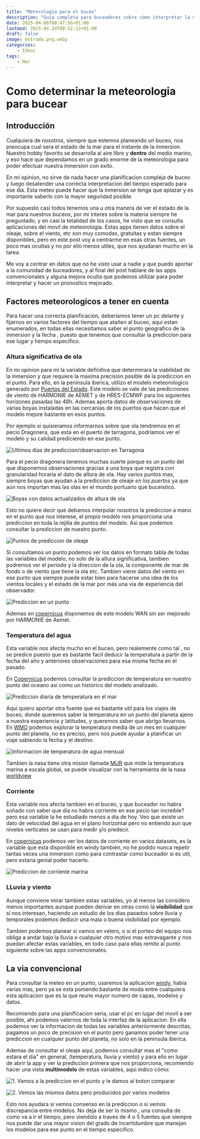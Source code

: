 ```yaml
---
title: "Meterologia para el buceo"
description: "Guía completa para buceadores sobre cómo interpretar la meteorología marina. Explora fuentes especializadas y factores clave para planificar inmersiones seguras." 
date: 2025-04-06T00:47:56+01:00
lastmod: 2025-04-24T09:52:12+01:00
draft: false
image: entrada.png.webp
categories:
    - Ideas
tags:
    - Mar
---
```


# Como determinar la meteorologia para bucear

## Introducción

Cualquiera de nosotros, siempre que estemos planeando un buceo, nos preocupa cual sera el estado de la mar para el instante de la inmersion. Nuestro hobby favorito se desarrolla al aire libre y **dentro** del medio marino, y eso hace que dependamos en un grado enorme de la meteorologia para poder efectuar nuestra inmersion con exito.

En mi opinion, no sirve de nada hacer una planificacion compleja de buceo  y luego desatender una correcta interpretacion del tiempo esperado para ese dia. Esta meteo puede hacer que la inmersion se tenga que aplazar y es importante saberlo con la mayor seguridad posible.

Por supuesto casi todos tenemos una u otra manera de ver el estado de la mar para nuestros buceos, por mi interes sobre la materia siempre he preguntado, y en casi la totalidad de los casos, he visto que se consulta aplicaciones del movil de meteorologia. Estas apps tienen datos sobre el oleaje, sobre el viento, etc son muy comodas, gratuitas y estan siempre disponibles, pero en este post voy a centrarme en esas otras fuentes, un poco mas ocultas y no por ello menos utiles, que nos ayudaran mucho en la tarea.

Me voy a centrar en datos que no he visto usar a nadie y que puedo aportar a la comunidad de buceadores, y al final del post hablare de las apps convencionales y alguna mejora oculta que podemos utilizar para poder interpretar y hacer un pronostico mejorado. 

## Factores meteorologicos a tener en cuenta

Para hacer una correcta planificacion, deberiamos tener un pc delante y fijarnos en varios factores del tiempo que atañen al buceo, aqui estan enumerados, en todas ellas necesitamos saber el punto geografico de la inmersion y la fecha , puesto que tenemos que consultar la prediccion para ese lugar y tiempo especifico.

### Altura significativa de ola
En mi opinion para mi la variable definitiva que determinara la viabilidad de la inmersion y que requiere la maxima precision posible de la prediccion en el punto. Para ello, en la peninsula iberica, utilizo el modelo meteorologico generado por [Puertos del Estado](https://www.puertos.es/es-es/oceanografia/AccesoSimplificado). Este modelo se vale de las predicciones de viento de HARMONIE de AEMET y de HRES-ECMWF para los siguientes horizones pasadas las 48h. Ademas aporta datos de observaciones de varias boyas instaladas en las cercanias de los puertos que hacen que el modelo mejore bastante en esos puntos.

Por ejemplo si quisieramos informarnos sobre que ola tendremos en el pecio Dragonera, que esta en el puerto de tarragona, podriamos ver el modelo y su calidad prediciendo en ese punto. 

![Ultimos dias de prediccion/observacion en Tarragona](2.png.webp)

Para el pecio dragonera tenemos muchas suerte porque es un punto del que disponemos observaciones gracias a una boya que registra con granularidad horaria el dato de altura de ola. Hay varios puntos mas, siempre boyas que ayudan a la prediccion de oleaje _en los puertos_ ya que aún nos importan mas las olas en el mundo portuario que buceistico.

![Boyas con datos actualizados de altura de ola](1.png.webp)

Esto no quiere decir que debamos interpolar nosotros la prediccion a mano en el punto que nos interese, el propio modelo nos proporciona una prediccion en toda la rejilla de puntos del modelo. Asi que podemos consultar la prediccion de nuestro punto.


![Puntos de prediccion de oleaje](3.png.webp)


Si consultamos un punto podemos ver los datos en formato tabla de todas las variables del modelo, no solo de la altura significativa, tambien podremos ver el periodo y la direccion de la ola, la componente de mar de fondo o de viento que tiene la ola etc. Tambien viene datos del viento en ese punto que siempre puede estar bien para hacerse una idea de los vientos locales y el estado de la mar por más una via de experiencia del observador.

![Prediccion en un punto](4.png.webp)

Ademas en [copernicus](https://myocean.marine.copernicus.eu/data?view=dataset&dataset=MEDSEA_ANALYSISFORECAST_WAV_006_017) disponemos de este modelo WAN sin ser mejorado por HARMONIE de Aemet.


### Temperatura del agua

Esta variable nos afecta mucho en el buceo, pero realemente como tal , no se predice puesto que es bastante facil deducir la temperatura a partir de la fecha del año y anteriores observaciones para esa misma fecha en el pasado.

En [Copernicus](https://myocean.marine.copernicus.eu/light) podemos consultar la prediccion de temperatura en nuestro punto del oceano asi como un historico del modelo analizado.

![Prediccion diaria de temperatura en el mar](5.png.webp)

Aqui quiero aportar otra fuente que es bastante util para los viajes de buceo, donde queremos saber la temperatura en un punto del planeta ajeno a nuestra experiencia y latitudes, y queremos saber que abrigo llevarnos. En [WMO](https://climexp.knmi.nl/monthly_overview_world_weather/index.cgi?var=sst_ncep_w&mon1=jan&year1=2021&anomalie=nee&kort=nee&expert=nee&type=kaartwereld) podemos explorar la temperatura media de un mes en cualquier punto del planeta, no es preciso, pero nos puede ayudar a planificar un viaje sabiendo la fecha y el destino.

![Informacion de temperatura de agua mensual](6.png.webp)

Tambien la nasa tiene otra mision llamada [MUR](https://podaac.jpl.nasa.gov/dataset/MUR-JPL-L4-GLOB-v4.1) que mide la temperatura marina a escala global, se puede visualizar con la herramienta de la nasa [worldview](https://soto.podaac.earthdatacloud.nasa.gov/?v=-18.78720059082591,30.727507641081075,21.28282587652165,50.51208320933394)

### Corriente

Esta variable nos afecta tambien en el buceo, y que buceador no habra soñado con saber que dia no habra corriente en ese pecio tan increible? pero esa variable la he estudiado menos a dia de hoy. Veo que existe un dato de velocidad del agua en el plano horizontal pero no entiendo aun que niveles verticales se usan para medir y/o predecir.

En [copernicus](https://myocean.marine.copernicus.eu/data?view=dataset&dataset=MEDSEA_ANALYSISFORECAST_PHY_006_013) podemos ver los datos de corriente en varios datasets, es la variable que esta disponible en windy tambien, no he podido nunca repetir tantas veces una inmersion como para contrastar como buceador si es util, pero estaria genial poder hacerlo.

![Prediccion de corriente marina](7.png.webp)


### LLuvia y viento
Aunque conviene mirar tambien estas variables, yo al menos las considero menos importantes aunque pueden derivar en otras como la **visibilidad** que sí nos interesan, haciendo un estudio de los dias pasados sobre lluvia y temporales podemos deducir una mala o buena visibilidad por ejemplo.

Tambien podemos planear si vamos en velero, o si el porteo del equipo nos obliga a andar bajo la lluvia o cualquier otro motivo mas extravagante y nos puedan afectar estas variables, en todo caso para ellas remito al punto siguiente sobre las apps convencionales.



## La via convencional

Para consultar la meteo en un punto, usaremos la aplicacion  [windy](https://windy.com), habia varias mas, pero ya se esta poniendo bastante de moda entre cualquiera esta aplicacion que es la que reune mayor numero de capas, modelos y datos.

Recomiendo para una planificacion seria, usar el pc en lugar del movil a ser posible, ahi podemos valernos de toda la interfaz de la aplicacion. En ella podemos ver la informacion de todas las variables anteriormente descritas, pagamos un poco de precision en el punto pero ganamos poder tener una prediccion en cualquier punto del planeta, no solo en la peninsula iberica.

Ademas de consultar el oleaje aqui, podemos consultar mas el "como estara el dia" en general, (temperatura, lluvia y viento) y para ello en lugar de abrir la app y ver la prediccion primera que nos proporciona, recomiendo hacer una vista **multimodelo** de estas variables, aqui indico cómo:

![1. Vamos a la prediccion en el punto y le damos al boton comparar](8.png.webp)

![2. Vemos las mismos datos pero producidos por varios modelos](9.png.webp) 

Esto nos ayudara si vemos consenso en la prediccion o si vemos discrepancia entre modelos. No deja de ser lo mismo , una consulta de como va a ir el tiempo, pero viendolo a traves de 4 o 5 fuentes que siempre nos puede dar una mayor vision del grado de incertidumbre que manejan los modelos para ese punto en el tiempo especifico.





